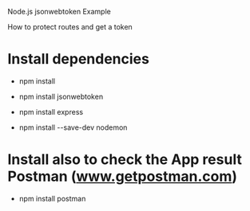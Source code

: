 Node.js jsonwebtoken Example

How to protect routes and get a token

# Install dependencies

- npm install

- npm install jsonwebtoken

- npm install express

- npm install --save-dev nodemon 

# Install also to check the App result Postman (www.getpostman.com)

- npm install postman







